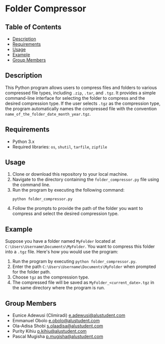 # Folder Compressor

## Table of Contents

- [Description](#description)
- [Requirements](#requirements)
- [Usage](#usage)
- [Example](#example)
- [Group Members](#group-members)

## Description

This Python program allows users to compress files and folders to various compressed file types, including `.zip`, `.tar`, and `.tgz`. It provides a simple command-line interface for selecting the folder to compress and the desired compression type. If the user selects `.tgz` as the compression type, the program automatically names the compressed file with the convention `name_of_the_folder_date_month_year.tgz`.

## Requirements

- Python 3.x
- Required libraries: `os`, `shutil`, `tarfile`, `zipfile`

## Usage

1. Clone or download this repository to your local machine.
2. Navigate to the directory containing the `folder_compressor.py` file using the command line.
3. Run the program by executing the following command:
   ```
   python folder_compressor.py
   ```
4. Follow the prompts to provide the path of the folder you want to compress and select the desired compression type.

## Example

Suppose you have a folder named `MyFolder` located at `C:\Users\Username\Documents\MyFolder`. You want to compress this folder into a `.tgz` file. Here's how you would use the program:

1. Run the program by executing `python folder_compressor.py`.
2. Enter the path `C:\Users\Username\Documents\MyFolder` when prompted for the folder path.
3. Choose `tgz` as the compression type.
4. The compressed file will be saved as `MyFolder_<current_date>.tgz` in the same directory where the program is run.

## Group Members

- Eunice Adewusi (Climiradi) <e.adewusi@alustudent.com>
- Emmanuel Obolo <e.obolo@alustudent.com>
- Ola-Adisa Shobi <s.olaadisa@alustudent.com>
- Purity Kihiu <p.kihiu@alustudent.com>
- Pascal Mugisha <p.mugisha@alustudent.com>
